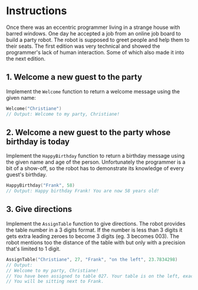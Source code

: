 # Instructions

Once there was an eccentric programmer living in a strange house with barred windows.
One day he accepted a job from an online job board to build a party robot. The
robot is supposed to greet people and help them to their seats. The first edition
was very technical and showed the programmer's lack of human interaction. Some of
which also made it into the next edition.

## 1. Welcome a new guest to the party

Implement the `Welcome` function to return a welcome message using the given name:

```go
Welcome("Christiane")
// Output: Welcome to my party, Christiane!
```

## 2. Welcome a new guest to the party whose birthday is today

Implement the `HappyBirthday` function to return a birthday message using the given name and age of the person.
Unfortunately the programmer is a bit of a show-off, so the robot has to demonstrate its knowledge of every guest's birthday.

```go
HappyBirthday("Frank", 58)
// Output: Happy birthday Frank! You are now 58 years old!
```

## 3. Give directions

Implement the `AssignTable` function to give directions. The robot provides the table number in a 3 digits format. If the number is less than 3 digits it gets extra leading zeroes to become 3 digits (eg. 3 becomes 003). The robot mentions too the distance of the table with but only with a precision that's limited to 1 digit.

```go
AssignTable("Christiane", 27, "Frank", "on the left", 23.7834298)
// Output:
// Welcome to my party, Christiane!
// You have been assigned to table 027. Your table is on the left, exactly 23.8 meters from here.
// You will be sitting next to Frank.
```

